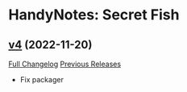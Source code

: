 # HandyNotes: Secret Fish

## [v4](https://github.com/kemayo/wow-handynotes-secretfish/tree/v4) (2022-11-20)
[Full Changelog](https://github.com/kemayo/wow-handynotes-secretfish/compare/v3...v4) [Previous Releases](https://github.com/kemayo/wow-handynotes-secretfish/releases)

- Fix packager  
